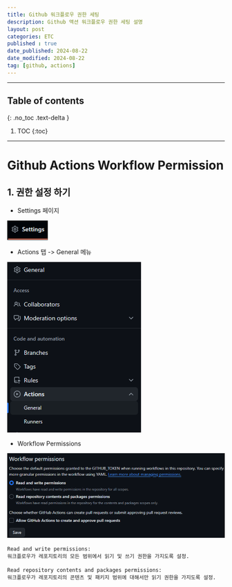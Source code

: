 ```yaml
---
title: Github 워크플로우 권한 세팅
description: Github 액션 워크플로우 권한 세팅 설명
layout: post
categories: ETC
published : true
date_published: 2024-08-22
date_modified: 2024-08-22
tag: [github, actions]
---
```

---
## Table of contents
{: .no_toc .text-delta }

1. TOC
{:toc}
---

<!-- 글의 제목은 #
    나머지 큰 제목은 ##
    이후 나머지는 3개이상 -->

# Github Actions Workflow Permission

## 1. 권한 설정 하기

- Settings 페이지

![docs](/assets/img/git-2.1.png)<br>

- Actions 탭 -> General 메뉴

![docs](/assets/img/git-2.2.png)<br>

- Workflow Permissions

![docs](/assets/img/git-2.3.png)<br>

```
Read and write permissions: 
워크플로우가 레포지토리의 모든 범위에서 읽기 및 쓰기 권한을 가지도록 설정.

Read repository contents and packages permissions: 
워크플로우가 레포지토리의 콘텐츠 및 패키지 범위에 대해서만 읽기 권한을 가지도록 설정.
```